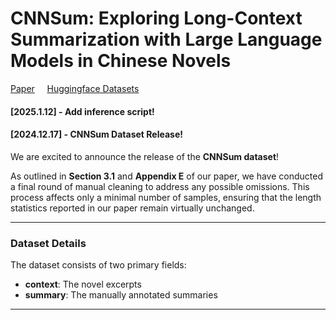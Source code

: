 # **CNNSum: Exploring Long-Context Summarization with Large Language Models in Chinese Novels**

[Paper](https://arxiv.org/abs/2412.02819) &nbsp;&nbsp;&nbsp; [Huggingface Datasets](https://huggingface.co/datasets/CxsGHost/CNNSum)

#### **[2025.1.12] - Add inference script!**
#### **[2024.12.17] - CNNSum Dataset Release!**

We are excited to announce the release of the **CNNSum dataset**!

As outlined in **Section 3.1** and **Appendix E** of our paper, we have conducted a final round of manual cleaning to address any possible omissions. This process affects only a minimal number of samples, ensuring that the length statistics reported in our paper remain virtually unchanged.

---

### **Dataset Details**

The dataset consists of two primary fields:

- **context**: The novel excerpts
- **summary**: The manually annotated summaries

---
